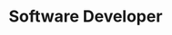 ---
title: "Software Developer"
company: "Oracle"
period: "July 2021- July 2022"
description: 
    As a Software Developer within the Communications Business Unit at Oracle, my focus was on the Virtual Network Functions Manager (VNFM) product. This innovative solution is crafted to automate lifecycle operations for Virtual Network Functions (VNFs), playing a pivotal role in the realm of telecommunications. My responsibilities encompassed development, debugging, automation, and collaboration to refine and enhance VNFM's capabilities.

detailed_description:
    "
    Key Contributions
    Streamlining VNF Deployment
    - **Objective**: Focused on designing VNFs for the Diameter Signaling Router (DSR) product with the aim of streamlining the entire deployment process.
    - **Outcome**: Successfully minimized deployment time by 20%, significantly boosting VNFM's efficiency.
    - **Technologies Used**: Leveraged the versatility of **Java** and the cloud infrastructure capabilities of **OpenStack**. **Maven** was employed for project management, enhancing the development workflow.

    Documentation and API Standardization
    - Utilized **Swagger** for documenting RESTful APIs, ensuring clarity, standardization, and ease of use.
    - Played a critical role in automating and enhancing lifecycle management through effective REST API interfaces.

    Enhancing Testing and Deployment
    - Improved automation testing scenarios for VNFM, crucial for assessing the reliability and efficiency of VNFs.
    - Optimized Continuous Integration/Continuous Deployment (CI/CD) pipelines in **GitLab**.
    - Employed **Cucumber** for writing comprehensive unit test cases, facilitating a robust testing framework.

    Cloud Deployment and Collaboration
    - Designed **TOSCA-based templates** for cloud deployment, adhering to the new specifications provided by ETSI.
    - Worked collaboratively in a team of four, integrating these templates with VNFM's existing technology stack, including Heat Orchestration Templates.

    Tooling and Standards Compliance
    - Utilized collaboration tools like **Code Collaborator** for code reviews and **Jira** for project tracking and management.
    - Ensured that our development efforts complied with **ETSI-NFV standards**, a key requirement for VNFM's integration into the telecom sector.
    - **VirtualBox** and **Mobaxterm** were among the other tools employed for development and testing.

    Conclusion
    My tenure at Oracle within the Communications Business Unit as a Software Developer was marked by significant contributions towards enhancing the VNFM product. Through a combination of technological expertise, collaborative effort, and a deep commitment to standards compliance, I played a part in advancing Oracle's offerings in the telecommunication domain.
    "
---